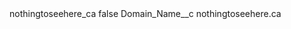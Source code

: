 <?xml version="1.0" encoding="UTF-8"?>
<CustomMetadata xmlns="http://soap.sforce.com/2006/04/metadata" xmlns:xsi="http://www.w3.org/2001/XMLSchema-instance" xmlns:xsd="http://www.w3.org/2001/XMLSchema">
    <label>nothingtoseehere_ca</label>
    <protected>false</protected>
    <values>
        <field>Domain_Name__c</field>
        <value xsi:type="xsd:string">nothingtoseehere.ca</value>
    </values>
</CustomMetadata>
